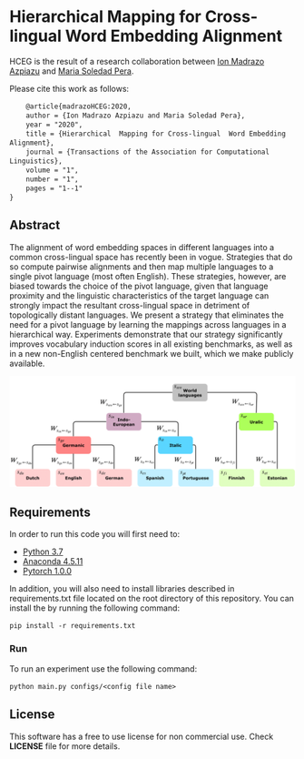 # Hierarchical  Mapping for Cross-lingual  Word Embedding Alignment

HCEG is the result of a research collaboration between [Ion Madrazo Azpiazu](https://ionmadrazo.github.io/) and [Maria Soledad Pera](https://solepera.github.io/).

Please cite this work as follows:

```
    @article{madrazoHCEG:2020,
	author = {Ion Madrazo Azpiazu and Maria Soledad Pera},
	year = "2020",
	title = {Hierarchical  Mapping for Cross-lingual  Word Embedding Alignment},
	journal = {Transactions of the Association for Computational Linguistics},
	volume = "1",
	number = "1",
	pages = "1--1"
}
```
## Abstract
The alignment of word embedding spaces in different languages into a common cross-lingual space has recently been in vogue. Strategies that do so compute pairwise alignments and then map multiple languages to a single pivot language (most often English). These strategies, however, are biased towards the choice of the pivot language, given that language proximity and the linguistic characteristics of the target language can strongly impact the resultant cross-lingual space in detriment of topologically distant languages. We present a strategy that eliminates the need for a pivot language by learning the mappings across languages in a hierarchical way. Experiments demonstrate that our strategy significantly improves vocabulary induction scores in all existing benchmarks, as well as in a new non-English centered benchmark we built, which we make publicly available. 

![Example tree decription](https://github.com/ionmadrazo/HCEG/blob/master/LanguageTree.png)


## Requirements
In order to run this code you will first need to:

- [Python 3.7](https://www.python.org/downloads/)
- [Anaconda 4.5.11](https://www.anaconda.com/download/)
- [Pytorch 1.0.0](https://pytorch.org/)


In addition, you will also need to install libraries described in requirements.txt file located on the root directory of this repository. You can install the by running the following command:
```
pip install -r requirements.txt
```

### Run
To run an experiment use the following command:

```
python main.py configs/<config file name>
```

## License

This software has a free to use license for non commercial use. Check **LICENSE** file for more details.
